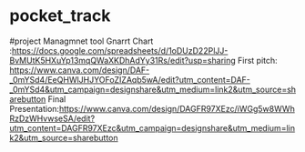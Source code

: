# pocket_track
#project Managmnet tool
Gnarrt Chart :https://docs.google.com/spreadsheets/d/1oDUzD22PlJJ-BvMUtK5HXuYp13mqQWaXKDhAdYy31Rs/edit?usp=sharing
First pitch: https://www.canva.com/design/DAF-_0mYSd4/EeQHWlJHJYOFoZIZAqb5wA/edit?utm_content=DAF-_0mYSd4&utm_campaign=designshare&utm_medium=link2&utm_source=sharebutton
Final Presentation:https://www.canva.com/design/DAGFR97XEzc/iWGg5w8WWhRzDzWHvwseSA/edit?utm_content=DAGFR97XEzc&utm_campaign=designshare&utm_medium=link2&utm_source=sharebutton

